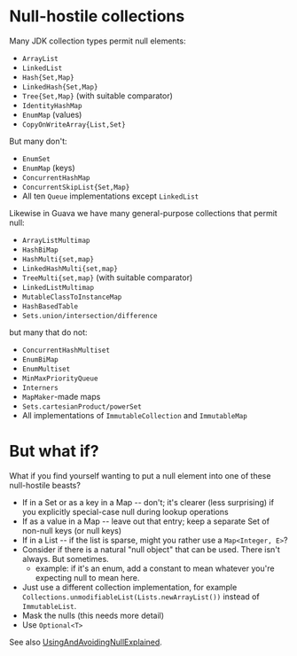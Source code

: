 # Null-hostile collections #

Many JDK collection types permit null elements:

  * `ArrayList`
  * `LinkedList`
  * `Hash{Set,Map}`
  * `LinkedHash{Set,Map}`
  * `Tree{Set,Map}` (with suitable comparator)
  * `IdentityHashMap`
  * `EnumMap` (values)
  * `CopyOnWriteArray{List,Set}`

But many don't:

  * `EnumSet`
  * `EnumMap` (keys)
  * `ConcurrentHashMap`
  * `ConcurrentSkipList{Set,Map}`
  * All ten `Queue` implementations except `LinkedList`

Likewise in Guava we have many general-purpose collections that permit null:

  * `ArrayListMultimap`
  * `HashBiMap`
  * `HashMulti{set,map}`
  * `LinkedHashMulti{set,map}`
  * `TreeMulti{set,map}` (with suitable comparator)
  * `LinkedListMultimap`
  * `MutableClassToInstanceMap`
  * `HashBasedTable`
  * `Sets.union/intersection/difference`

but many that do not:

  * `ConcurrentHashMultiset`
  * `EnumBiMap`
  * `EnumMultiset`
  * `MinMaxPriorityQueue`
  * `Interners`
  * `MapMaker`-made maps
  * `Sets.cartesianProduct/powerSet`
  * All implementations of `ImmutableCollection` and `ImmutableMap`

# But what if? #

What if you find yourself wanting to put a null element into one of these null-hostile beasts?

  * If in a Set or as a key in a Map -- don't; it's clearer (less surprising) if you explicitly special-case null during lookup operations
  * If as a value in a Map -- leave out that entry; keep a separate Set of non-null keys (or null keys)
  * If in a List -- if the list is sparse, might you rather use a `Map<Integer, E>`?
  * Consider if there is a natural "null object" that can be used.  There isn't always.  But sometimes.
    * example: if it's an enum, add a constant to mean whatever you're expecting null to mean here.
  * Just use a different collection implementation, for example `Collections.unmodifiableList(Lists.newArrayList())` instead of `ImmutableList`.
  * Mask the nulls (this needs more detail)
  * Use `Optional<T>`

See also [UsingAndAvoidingNullExplained](UsingAndAvoidingNullExplained.md).